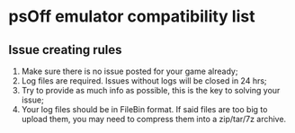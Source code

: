 # psOff emulator compatibility list

## Issue creating rules
1. Make sure there is no issue posted for your game already;
2. Log files are required. Issues without logs will be closed in 24 hrs;
3. Try to provide as much info as possible, this is the key to solving your issue;
4. Your log files should be in FileBin format. If said files are too big to upload them, you may need to compress them into a zip/tar/7z archive.
